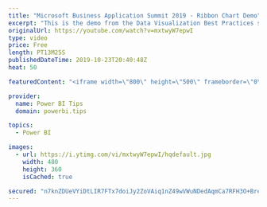 ```yaml
---
title: "Microsoft Business Application Summit 2019 - Ribbon Chart Demo"
excerpt: "This is the demo from the Data Visualization Best Practices session BRK 3023 from the Microsoft Business Application Summit"
originalUrl: https://youtube.com/watch?v=mxtwyW7epwI
type: video
price: Free
length: PT13M25S
publishedDateTime: 2019-10-23T20:40:48Z
heat: 50

featuredContent: "<iframe width=\"800\" height=\"500\" frameborder=\"0\" src=\"https://www.youtube.com/embed/mxtwyW7epwI\" allow=\"accelerometer; autoplay; encrypted-media; gyroscope; picture-in-picture\" allowfullscreen></iframe>"

provider:
  name: Power BI Tips
  domain: powerbi.tips

topics:
  - Power BI

images:
  - url: https://i.ytimg.com/vi/mxtwyW7epwI/hqdefault.jpg
    width: 480
    height: 360
    isCached: true

secured: "n7knZDUeVYiDtLIR7FTx7doiJy2ZoVAiq1nZ49wVWuNDedAqmCa7RFH3O+Bre4s87TI59s7mw1avNVkKTi9pw5Z38V5fm/8zIN1+hqB26Orgnj3kiKKlmmasrebFMbVmI7i2gu1qWjhHBAMJvIdXyW0ap81UY/bvwf11DHUFW6rDcq14y/D1CrN8+3eKcMqJWu/mxVquBI+KpmqUtJnAQXMhbcAXlH3z3xkIMaXUW7Araeit2EPfTMs0w9hLAPi6a32JTWFIZsIq43wC5vzXSIViR4SJ42HKj7cftl3TdJRUrVz1DT8lFB/vNkS3ZOK7xIEfGQ8YyyMrzXpkQpb9hknywB/WrPU4pcTCC6MftKDI82h4RXDcjKGeddc0plwpqU/IBRauqIx0/SMb4VN3RArRc1oerx1QEv7i3A/HlHw=;/wUka9wHMsOk3uYAjhfADQ=="
---
```


